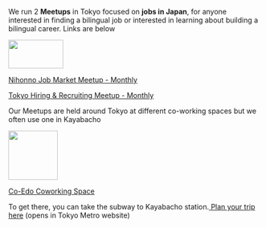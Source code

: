 <p>
  We run 2 <strong>Meetups</strong> in Tokyo focused on
  <strong>jobs in Japan</strong>, for anyone interested in finding a bilingual
  job or interested in learning about building a bilingual career. Links are below
</p>
<p>
  <img src="/hc/en-us/article_attachments/203919303/meetup.png" alt="" width="109" height="57">
</p>
<p>
  <a href="http://www.meetup.com/Nihonno-Job-Market/about/" target="_blank" rel="noopener">Nihonno Job Market Meetup - Monthly</a>
</p>
<p>
  <a href="http://www.meetup.com/Tokyo-Recruiting-and-Hiring-Meetup/" target="_blank" rel="noopener">Tokyo Hiring &amp; Recruiting Meetup - Monthly</a>
</p>
<p>
  Our Meetups are held around Tokyo at different co-working spaces but we often
  use one in Kayabacho
</p>
<p>
  <img src="/hc/en-us/article_attachments/203919323/co-edo.jpg" alt="" width="98" height="98">
</p>
<p>
  <a href="https://www.coworking.tokyo.jp/index.en.html" target="_blank" rel="noopener">Co-Edo Coworking Space</a>
</p>
<p>
  To get there, you can take the subway to Kayabacho station.<a href="http://www.tokyometro.jp/en/ticket/search/index.php" target="_blank" rel="noopener"> Plan your trip here</a>&nbsp;(opens
  in Tokyo Metro website)
</p>
<p>&nbsp;</p>
<p>&nbsp;</p>
